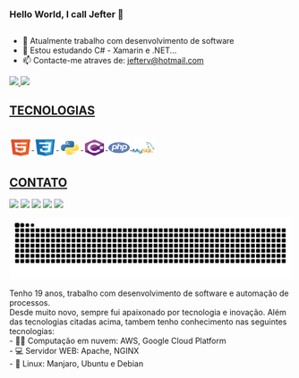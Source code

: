 ### Hello World, I call Jefter 👋

  ##

- 🔭 Atualmente trabalho com desenvolvimento de software
- 🌱 Estou estudando C# - Xamarin e .NET...
- 📫 Contacte-me atraves de: jefterv@hotmail.com

<div>
  <a href="https://github.com/JefterV">
  <img height="180em" src="https://github-readme-stats.vercel.app/api?username=JefterV&show_icons=true&theme=dracula&include_all_commits=true&count_private=true&title_color=bababa"/>
  <img height="180em" src="https://github-readme-stats.vercel.app/api/top-langs/?username=JefterV&layout=compact&langs_count=7&theme=dracula&title_color=bababa"/>
</div>
  
  
  ##  TECNOLOGIAS
  
 <div style="display: inline_block"><br>
  <img align="center" alt="Jefter-HTML" height="30" width="40" src="https://raw.githubusercontent.com/devicons/devicon/master/icons/html5/html5-original.svg">
  <img align="center" alt="Jefter-CSS" height="30" width="40" src="https://raw.githubusercontent.com/devicons/devicon/master/icons/css3/css3-original.svg">
  <img align="center" alt="Jefter-Python" height="30" width="40" src="https://raw.githubusercontent.com/devicons/devicon/master/icons/python/python-original.svg">
  <img align="center" alt="Jefter-Csharp" height="30" width="40" src="https://raw.githubusercontent.com/devicons/devicon/master/icons/csharp/csharp-original.svg">
  <img align="center" alt="Jefter-PHP" heigth="30" width="40" src="https://github.com/devicons/devicon/blob/master/icons/php/php-plain.svg">
  <img align="center" alt="Jefter-MySQL" heigth="30" width="40" src="https://github.com/devicons/devicon/blob/master/icons/mysql/mysql-original-wordmark.svg">
</div>

 ## CONTATO
  
<div> 
  <a href="https://www.youtube.com/channel/UCWGfnI0UbjfsUk3Q81bw8LA" target="_blank"><img src="https://img.shields.io/badge/YouTube-FF0000?style=for-the-badge&logo=youtube&logoColor=white" target="_blank"></a>
  <a href="https://www.instagram.com/jef1nho_/" target="_blank"><img src="https://img.shields.io/badge/-Instagram-%23E4405F?style=for-the-badge&logo=instagram&logoColor=white" target="_blank"></a>
 	<a href="https://www.twitch.tv/jefterv" target="_blank"><img src="https://img.shields.io/badge/Twitch-9146FF?style=for-the-badge&logo=twitch&logoColor=white" target="_blank"></a>
  <a href = "mailto:jefterv@hotmail.com"><img src="https://img.shields.io/badge/Microsoft_Outlook-0078D4?style=for-the-badge&logo=microsoft-outlook&logoColor=white" target="_blank"></a>
  <a href="https://www.linkedin.com/in/jefter-viana-361b781a5/" target="_blank"><img src="https://img.shields.io/badge/-LinkedIn-%230077B5?style=for-the-badge&logo=linkedin&logoColor=white" target="_blank"></a> 
 
  ![Snake animation](https://github.com/jefterv/jefterv/blob/output/github-contribution-grid-snake.svg)
 
</div>

<p> Tenho 19 anos, trabalho com desenvolvimento de software e automação de processos. <br/>Desde muito novo, sempre fui apaixonado por tecnologia e inovação. Além das tecnologias citadas acima, tambem tenho conhecimento nas seguintes tecnologias:<br/>
- 👨‍💻 Computação em nuvem: AWS, Google Cloud Platform<br/>
- 💻 Servidor WEB: Apache, NGINX<br/>
- 📀 Linux: Manjaro, Ubuntu e Debian<br/>
<p>
